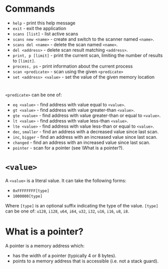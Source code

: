 # Commands

* `help` - print this help message
* `exit` - exit the application
* `scans [list]` - list active scans
* `scans new <name>` - create and switch to the scanner named `<name>`.
* `scans del <name>` - delete the scan named `<name>`.
* `del <address>` - delete scan result matching `<address>`.
* `print, p [limit]` - print the current scan, limiting the number of results to `[limit]`.
* `process, ps` - print information about the current process
* `scan <predicate>` - scan using the given `<predicate>`
* `set <address> <value>` - set the value of the given memory location

# <predicate>

`<predicate>` can be one of:

* `eq <value>` - find address with value equal to `<value>`.
* `gt <value>` - find address with value greater-than `<value>`.
* `gte <value>` - find address with value greater-than or equal to `<value>`.
* `lt <value>` - find address with value less-than `<value>`.
* `lte <value>` - find address with value less-than or equal to `<value>`.
* `dec`, `smaller` - find an address with a decreased value since last scan.
* `inc`, `bigger` - find an address with an increased value since last scan.
* `changed` - find an address with an increased value since last scan.
* `pointer` - scan for a pointer (see \What is a pointer?\).

# `<value>`

A `<value>` is a literal value. It can take the following forms:

* `0xFFFFFFFF[type]`
* `1000000[type]`

Where `[type]` is an optional suffix indicating the type of the value.
`[type]` can be one of: `u128`, `i128`, `u64`, `i64`, `u32`, `i32`, `u16`, `i16`, `u8`, `i8`.

# What is a pointer?

A pointer is a memory address which:

* has the width of a pointer (typically 4 or 8 bytes).
* points to a memory address that is accessible (i.e. not a stack guard).